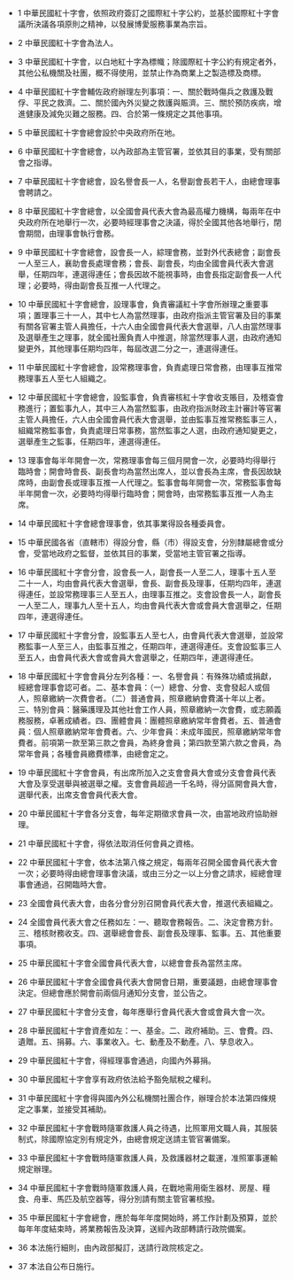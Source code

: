 * 1 中華民國紅十字會，依照政府簽訂之國際紅十字公約，並基於國際紅十字會議所決議各項原則之精神，以發展博愛服務事業為宗旨。

* 2 中華民國紅十字會為法人。

* 3 中華民國紅十字會，以白地紅十字為標幟；除國際紅十字公約有規定者外，其他公私機關及社團，概不得使用，並禁止作為商業上之製造標及商標。

* 4 中華民國紅十字會輔佐政府辦理左列事項：一、關於戰時傷兵之救護及戰俘、平民之救濟。二、關於國內外災變之救護與賑濟。三、關於預防疾病，增進健康及減免災難之服務。四、合於第一條規定之其他事項。

* 5 中華民國紅十字會總會設於中央政府所在地。

* 6 中華民國紅十字會總會，以內政部為主管官署，並依其目的事業，受有關部會之指導。

* 7 中華民國紅十字會總會，設名譽會長一人，名譽副會長若干人，由總會理事會聘請之。

* 8 中華民國紅十字會總會，以全國會員代表大會為最高權力機構，每兩年在中央政府所在地舉行一次，必要時經理事會之決議，得於全國其他各地舉行，閉會期間，由理事會執行會務。

* 9 中華民國紅十字會總會，設會長一人，綜理會務，並對外代表總會；副會長一人至三人，襄助會長處理會務；會長、副會長，均由全國會員代表大會選舉，任期四年，連選得連任；會長因故不能視事時，由會長指定副會長一人代理；必要時，得由副會長互推一人代理之。

* 10 中華民國紅十字會總會，設理事會，負責審議紅十字會所辦理之重要事項；置理事三十一人，其中七人為當然理事，由政府指派主管官署及目的事業有關各官署主管人員擔任，十六人由全國會員代表大會選舉，八人由當然理事及選舉產生之理事，就全國社團負責人中推選，除當然理事人選，由政府通知變更外，其他理事任期均四年，每屆改選二分之一，連選得連任。

* 11 中華民國紅十字會總會，設常務理事會，負責處理日常會務，由理事互推常務理事五人至七人組織之。

* 12 中華民國紅十字會總會，設監事會，負責審核紅十字會收支賬目，及稽查會務進行；置監事九人，其中三人為當然監事，由政府指派財政主計審計等官署主管人員擔任，六人由全國會員代表大會選舉，並由監事互推常務監事三人，組織常務監事會，負責處理日常事務，當然監事之人選，由政府通知變更之，選舉產生之監事，任期四年，連選得連任。

* 13 理事會每半年開會一次，常務理事會每三個月開會一次，必要時均得舉行臨時會；開會時會長、副長會均為當然出席人，並以會長為主席，會長因故缺席時，由副會長或理事互推一人代理之。監事會每年開會一次，常務監事會每半年開會一次，必要時均得舉行臨時會；開會時，由常務監事互推一人為主席。

* 14 中華民國紅十字會總會理事會，依其事業得設各種委員會。

* 15 中華民國各省（直轄市）得設分會，縣（市）得設支會，分別隸屬總會或分會，受當地政府之監督，並依其目的事業，受當地主管官署之指導。

* 16 中華民國紅十字會分會，設會長一人，副會長一人至二人，理事十五人至二十一人，均由會員代表大會選舉，會長、副會長及理事，任期均四年，連選得連任，並設常務理事三人至五人，由理事互推之。支會設會長一人，副會長一人至二人，理事九人至十五人，均由會員代表大會或會員大會選舉之，任期四年，連選得連任。

* 17 中華民國紅十字會分會，設監事五人至七人，由會員代表大會選舉，並設常務監事一人至三人，由監事互推之，任期四年，連選得連任。支會設監事三人至五人，由會員代表大會或會員大會選舉之，任期四年，連選得連任。

* 18 中華民國紅十字會會員分左列各種：一、名譽會員：有殊殊功績或捐獻，經總會理事會認可者。二、基本會員：（一）總會、分會、支會發起人或個人，照章繳納一次費會者。（二）普通會員，照章繳納會費滿十年以上者。三、特別會員：醫藥護理及其他社會工作人員，照章繳納一次會費，或志願義務服務，卓著成績者。四、團體會員：團體照章繳納常年會費者。五、普通會員：個人照章繳納常年會費者。六、少年會員：未成年國民，照章繳納常年會費者。前項第一款至第三款之會員，為終身會員；第四款至第六款之會員，為常年會員；各種會員繳費標準，由總會定之。

* 19 中華民國紅十字會會員，有出席所加入之支會會員大會或分支會會員代表大會及享受選舉與被選舉之權。支會會員超過一千名時，得分區開會員大會，選舉代表，出席支會會員代表大會。

* 20 中華民國紅十字會各分支會，每年定期徵求會員一次，由當地政府協助辦理。

* 21 中華民國紅十字會，得依法取消任何會員之資格。

* 22 中華民國紅十字會，依本法第八條之規定，每兩年召開全國會員代表大會一次；必要時得由總會理事會決議，或由三分之一以上分會之請求，經總會理事會通過，召開臨時大會。

* 23 全國會員代表大會，由各分會分別召開會員代表大會，推選代表組織之。

* 24 全國會員代表大會之任務如左：一、聽取會務報告。二、決定會務方針。三、稽核財務收支。四、選舉總會會長、副會長及理事、監事。五、其他重要事項。

* 25 中華民國紅十字會全國會員代表大會，以總會會長為當然主席。

* 26 中華民國紅十字會全國會員代表大會開會日期，重要議題，由總會理事會決定。但總會應於開會前兩個月通知分支會，並公告之。

* 27 中華民國紅十字會分支會，每年應舉行會員代表大會或會員大會一次。

* 28 中華民國紅十字會資產如左：一、基金。二、政府補助。三、會費。四、遺贈。五、捐募。六、事業收入。七、動產及不動產。八、孳息收入。

* 29 中華民國紅十字會，得經理事會通過，向國內外募捐。

* 30 中華民國紅十字會享有政府依法給予豁免賦稅之權利。

* 31 中華民國紅十字會得與國內外公私機關社團合作，辦理合於本法第四條規定之事業，並接受其補助。

* 32 中華民國紅十字會戰時隨軍救護人員之待遇，比照軍用文職人員，其服裝制式，除國際協定別有規定外，由總會規定送請主管官署備案。

* 33 中華民國紅十字會戰時隨軍救護人員，及救護器材之載運，准照軍事運輸規定辦理。

* 34 中華民國紅十字會戰時隨軍救護人員，在戰地需用衛生器材、房屋、糧食、舟車、馬匹及航空器等，得分別請有關主管官署核撥。

* 35 中華民國紅十字會總會，應於每年年度開始時，將工作計劃及預算，並於每年年度結束時，將業務報告及決算，送經內政部轉請行政院備案。

* 36 本法施行細則，由內政部擬訂，送請行政院核定之。

* 37 本法自公布日施行。

